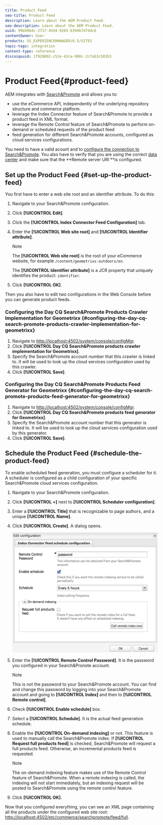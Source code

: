 ```yaml
---
title: Product Feed
seo-title: Product Feed
description: Learn about the AEM Product Feed.
seo-description: Learn about the AEM Product Feed.
uuid: 99eb9bdc-2717-45d4-9203-6394b7d7ddc6
contentOwner: User
products: SG_EXPERIENCEMANAGER/6.5/SITES
topic-tags: integration
content-type: reference
discoiquuid: 1f920892-c52e-42ca-900c-2c7ab3c503b3
---
```


# Product Feed{#product-feed}

AEM integrates with [Search&Promote](https://www.adobe.com/solutions/testing-targeting/searchandpromote.html) and allows you to:

* use the eCommerce API, independently of the underlying repository structure and commerce platform.
* leverage the Index Connector feature of Search&Promote to provide a product feed in XML format.
* leverage the Remote Control feature of Search&Promote to perform on-demand or scheduled requests of the product feed
* feed generation for different Search&Promote accounts, configured as cloud services configurations.

You need to have a valid acount and to [configure the connection to Search&Promote](/help/sites-administering/search-and-promote.md#configuring-the-connection-to-search-promote). You also have to verify that you are using the correct [data center](/help/sites-administering/search-and-promote.md#configuring-the-data-center) and make sure that the **Remote server URI **is configured.

## Set up the Product Feed {#set-up-the-product-feed}

You first have to enter a web site root and an identifier attribute. To do this:

1. Navigate to your Search&Promote configuration.
1. Click **[!UICONTROL Edit]**.
1. Click the **[!UICONTROL Index Connector Feed Configuration]** tab.
1. Enter the **[!UICONTROL Web site root]** and **[!UICONTROL Identifier attribute]**.

   >[!NOTE]
   >
   >The **[!UICONTROL Web site root]** is the root of your eCommerce website, for example `/content/geometrixx-outdoors/en`.
   >
   >The **[!UICONTROL Identifier attribute]** is a JCR property that uniquely identifies the product: `identifier`.

1. Click **[!UICONTROL OK]**.

Then you also have to edit two configurations in the Web Console before you can generate product feeds.

### Configuring the Day CQ Search&Promote Products Crawler Implementation for Geometrixx {#configuring-the-day-cq-search-promote-products-crawler-implementation-for-geometrixx}

1. Navigate to [http://localhost:4502/system/console/configMgr](http://localhost:4502/system/console/configMgr).
1. Click **[!UICONTROL Day CQ Search&Promote products crawler implementation for Geometrixx]**.
1. Specify the Search&Promote account number that this crawler is linked to. It will be used to look up the cloud services configuration used by this crawler.
1. Click **[!UICONTROL Save]**.

### Configuring the Day CQ Search&Promote Products Feed Generator for Geometrixx {#configuring-the-day-cq-search-promote-products-feed-generator-for-geometrixx}

1. Navigate to [http://localhost:4502/system/console/configMgr](http://localhost:4502/system/console/configMgr).
1. Click **[!UICONTROL Day CQ Search&Promote products feed generator for Geometrixx]**.
1. Specify the Search&Promote account number that this generator is linked to. It will be used to look up the cloud services configuration used by this generator.
1. Click **[!UICONTROL Save]**.

## Schedule the Product Feed {#schedule-the-product-feed}

To enable scheduled feed generation, you must configure a scheduler for it.
A scheduler is configured as a child configuration of your specific Search&Promote cloud services configuration.

1. Navigate to your Search&Promote configuration.
1. Click **[!UICONTROL +]** next to **[!UICONTROL Scheduler configuration]**.
1. Enter a **[!UICONTROL Title]** that is recognizable to page authors, and a unique **[!UICONTROL Name]**.
1. Click **[!UICONTROL Create]**. A dialog opens.

   ![chlimage_1-108](assets/chlimage_1-108.png)

1. Enter the **[!UICONTROL Remote Control Password]**. It is the password you configured in your Search&Pronote account.

   >[!NOTE]
   >
   >This is not the password to your Search&Promote account. You can find and change this password by logging into your Search&Promote account and going to **[!UICONTROL Index]** and then to **[!UICONTROL Remote control]**.

1. Check **[!UICONTROL Enable schedule]** box.
1. Select a **[!UICONTROL Schedule]**. It is the actual feed generation schedule.
1. Enable the **[!UICONTROL On-demand indexing]** or not. This feature is used to manually call the Search&Promote index. If **[!UICONTROL Request full products feed]** is checked, Search&Promote will request a full products feed. Otherwise, an incremental products feed is requested.

   >[!NOTE]
   >
   >The on-demand indexing feature makes use of the Remote Control feature of Search&Promote. When a remote indexing is called, the indexing will not start immediately, but an indexing request will be posted to Search&Promote using the remote control feature.

1. Click **[!UICONTROL OK]**.

Now that you configured everything, you can see an XML page containing all the products under the configured web site root: [http://localhost:4502/etc/commerce/searchpromote/feed/full](http://localhost:4502/etc/commerce/searchpromote/feed/full).
